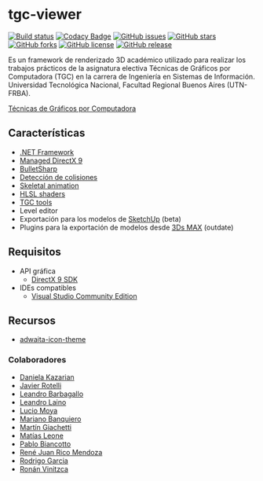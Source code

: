 # tgc-viewer
[![Build status](https://ci.appveyor.com/api/projects/status/72r1a74noxa4t7c5/branch/master?svg=true)](https://ci.appveyor.com/project/rejurime/tgc-viewer/branch/master)
[![Codacy Badge](https://app.codacy.com/project/badge/Grade/9555aa1c989b495c9869392722faa5d2)](https://app.codacy.com/gh/tgc-utn/tgc-viewer/dashboard?utm_source=gh&utm_medium=referral&utm_content=&utm_campaign=Badge_grade)
[![GitHub issues](https://img.shields.io/github/issues/tgc-utn/tgc-viewer.svg)](https://github.com/tgc-utn/tgc-viewer/issues)
[![GitHub stars](https://img.shields.io/github/stars/tgc-utn/tgc-viewer.svg)](https://github.com/tgc-utn/tgc-viewer/stargazers)
[![GitHub forks](https://img.shields.io/github/forks/tgc-utn/tgc-viewer.svg)](https://github.com/tgc-utn/tgc-viewer/network)
[![GitHub license](https://img.shields.io/github/license/tgc-utn/tgc-viewer.svg)](https://github.com/tgc-utn/tgc-viewer/blob/master/LICENSE)
[![GitHub release](https://img.shields.io/github/release/tgc-utn/tgc-viewer.svg)](https://github.com/tgc-utn/tgc-viewer/releases)

Es un framework de renderizado 3D académico utilizado para realizar los trabajos prácticos de la asignatura electiva Técnicas de Gráficos por Computadora (TGC) en la carrera de Ingeniería en Sistemas de Información. Universidad Tecnológica Nacional, Facultad Regional Buenos Aires (UTN-FRBA).

[Técnicas de Gráficos por Computadora](https://tgc-utn.github.io/)

## Características
* [.NET Framework](https://www.microsoft.com/net)
* [Managed DirectX 9](https://en.wikipedia.org/wiki/Managed_DirectX)
* [BulletSharp](https://andrestraks.github.io/BulletSharp/)
* [Detección de colisiones](https://en.wikipedia.org/wiki/Collision_detection)
* [Skeletal animation](https://en.wikipedia.org/wiki/Skeletal_animation)
* [HLSL shaders](https://docs.microsoft.com/en-us/windows/win32/direct3dhlsl/dx-graphics-hlsl)
* [TGC tools](https://github.com/tgc-utn/tgc-tools)
* Level editor
* Exportación para los modelos de [SketchUp](https://www.sketchup.com) (beta)
* Plugins para la exportación de modelos desde [3Ds MAX](https://www.autodesk.com/education/free-software/3ds-max) (outdate)

## Requisitos
* API gráfica
  * [DirectX 9 SDK](https://www.microsoft.com/en-us/download/details.aspx?id=6812)
* IDEs compatibles
  * [Visual Studio Community Edition](https://www.visualstudio.com/vs/community)

## Recursos
* [adwaita-icon-theme](https://gitlab.gnome.org/GNOME/adwaita-icon-theme)

### Colaboradores
* [Daniela Kazarian](https://github.com/Dkazarian)
* [Javier Rotelli](https://github.com/Javier-Rotelli)
* [Leandro Barbagallo](https://github.com/lebarba)
* [Leandro Laino](https://github.com/LeandroJavierLaino)
* [Lucio Moya](https://github.com/DNAngeluS)
* [Mariano Banquiero](https://github.com/mbanquiero)
* [Martín Giachetti](https://github.com/mgiachetti)
* [Matías Leone](https://github.com/leonematias)
* [Pablo Biancotto](https://github.com/akhanubis)
* [René Juan Rico Mendoza](https://github.com/rejurime)
* [Rodrigo Garcia](https://github.com/mysery)
* [Ronán Vinitzca](https://github.com/AVinitzca)
